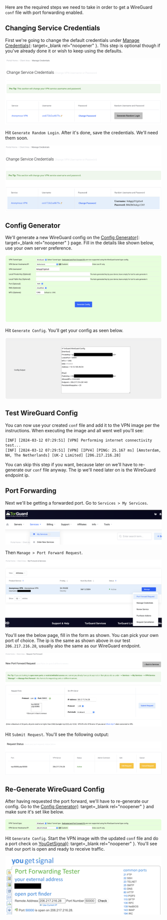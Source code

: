 Here are the required steps we need to take in order to get a WireGuard `conf` file with port forwarding enabled.

## Changing Service Credentials

First we're going to change the default credentials under [Manage Credentials](https://torguard.net/clientarea.php?action=changepw){: target=_blank rel="noopener" }. This step is optional though if you've already done it or wish to keep using the defaults.

<img id="torguardImages" src="/img/torguard_credentials.png" alt="TorGuard Credentials">

Hit `Generate Random Login`. After it's done, save the credentials. We'll need them soon.

<img id="torguardImages" src="/img/torguard_credentials_generated.png" alt="TorGuard Credentials Generated">

## Config Generator

We'll generate a new WireGuard config on the [Config Generator](https://torguard.net/tgconf.php?action=vpn-openvpnconfig){: target=_blank rel="noopener" } page. Fill in the details like shown below, use your own server preference.

<img id="torguardImages" src="/img/torguard_config_generator.png" alt="TorGuard Config Generator">

Hit `Generate Config`. You'll get your config as seen below.

<img id="torguardImages" src="/img/torguard_config_generator_output.png" alt="TorGuard Config Generator Output">

## Test WireGuard Config

You can now use your created `conf` file and add it to the VPN image per the instructions. When executing the image and all went well you'll see:

```text
[INF] [2024-03-12 07:29:51] [VPN] Performing internet connectivity test...
[INF] [2024-03-12 07:29:51] [VPN] [IPV4] [PING: 25.167 ms] [Amsterdam, NH, The Netherlands] [UK-2 Limited] [206.217.216.28]
```

You can skip this step if you want, because later on we'll have to re-generate our `conf` file anyway. The ip we'll need later on is the WireGuard endpoint ip.

## Port Forwarding

Next we'll be getting a forwarded port. Go to `Services > My Services`.

<img id="torguardImages" src="/img/torguard_menu_item_services.png" alt="TorGuard Menu Item Services">

Then `Manage > Port Forward Request`.

<img id="torguardImages" src="/img/torguard_menu_item_port_forward.png" alt="TorGuard Menu Item Port Forward">

You'll see the below page, fill in the form as shown. You can pick your own port of choice. The ip is the same as shown above in our test `206.217.216.28`, usually also the same as our WireGuard endpoint.

<img id="torguardImages" src="/img/torguard_port_forward_request.png" alt="TorGuard Port Forward Request">

Hit `Submit Request`. You'll see the following output:

<img id="torguardImages" src="/img/torguard_port_request_status.png" alt="TorGuard Port Request Status">

## Re-Generate WireGuard Config

After having requested the port forward, we'll have to re-generate our config. Go to the [Config Generator](https://torguard.net/tgconf.php?action=vpn-openvpnconfig){: target=_blank rel="noopener" } and make sure it's set like below.

<img id="torguardImages" src="/img/torguard_config_generator_second.png" alt="TorGuard Config Generator Second">

Hit `Generate Config`. Start the VPN image with the updated `conf` file and do a port check on [YouGetSignal](https://www.yougetsignal.com/tools/open-ports){: target=_blank rel="noopener" }. You'll see that our port is open and ready to receive traffic.

<img id="torguardImages" src="/img/torguard_yougetsignal.png" alt="TorGuard YouGetSignal">
